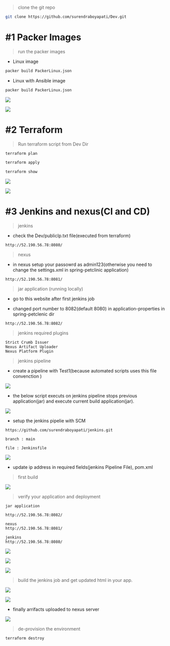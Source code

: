 > clone the git repo 

```bash
git clone https://github.com/surendraboyapati/Dev.git
```
# #1 Packer Images

> run the packer images

* Linux image

```bash
packer build PackerLinux.json
```

* Linux with Ansible image

```bash
packer build PackerLinux.json
```
![](./03.png)

![](./01.png)

# #2 Terraform 

> Run terraform script from Dev Dir

```bash
terraform plan

terraform apply

terraform show
```
![](./04.png)

![](./02.png)

# #3 Jenkins and nexus(CI and CD)

> jenkins
 * check the Dev/publicIp.txt file(executed from terraform)
```
http://52.190.56.78:8080/
```

> nexus 

* in nexus setup your passowrd as admin123(otherwise you need to change the settings.xml in spring-petclinic application)

```
http://52.190.56.78:8081/
```

> jar application (running locally)

* go to this website after first jenkins job

* changed port number to 8082(default 8080)  in application-properties in spring-petclenic dir
```
http://52.190.56.78:8082/
```

> jenkins required plugins
```
Strict Crumb Issuer
Nexus Artifact Uploader
Nexus Platform Plugin
```
> jenkins pipeline 

* create a pipeline with Test1(because automated scripts uses this file convenction )

![](./07.png)

* the below script executs on jenkins pipeline stops previous application(jar) and execute current build application(jar).

![](./05.png)

* setup the jenkins pipelie with SCM

```
https://github.com/surendraboyapati/jenkins.git

branch : main

file : Jenkinsfile
```

![](./06.png)

* update ip address in required fields(jenkins Pipeline File), pom.xml

> first build

![](./08.png)

> verify your application and deployment

```
jar application 

http://52.190.56.78:8082/

nexus 
http://52.190.56.78:8081/

jenkins
http://52.190.56.78:8080/

```
![](./10.png)

![](./11.png)

![](./09.png)

> build the jenkins job and get updated html in your app.

![](./12.png)

![](./13.jpeg)

* finally arrifacts uploaded to nexus server

![](./14.png)

> de-provision the environment 

```
terraform destroy
```